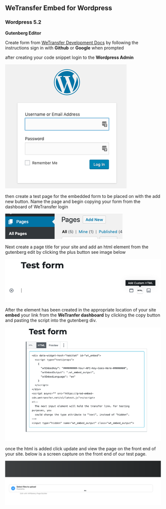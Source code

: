 ## WeTransfer Embed for Wordpress    

### Wordpress 5.2

**Gutenberg Editor**

Create form from [WeTransfer Development Docs](https://developers.wetransfer.com/embed) by following the instructions  sign in with **Github** or **Google** when prompted  

after creating your code snippet login to the **Wordpress Admin** 

![](img/admin-panel.png)

then create a test page for the embedded form to be placed on with the add new button. Name the page and begin copying your form from the dashboard of WeTransfer login

![](img/add-page.png)  

Next create a page title for your site and add an html element from the gutenberg edit by clicking the plus button see image below

![](img/custom-container.png)  

After the element has been created in the appropriate location of your site **embed** your link from the **WeTranfer dashboard** by clicking the copy button and pasting the script into the gutenberg div.  

![](img/gutes-container.png)  

once the html is added click update and view the page on the front end of your site. below is a screen capture on the front end of our test page. 

![](img/success-embedded-form.png)
